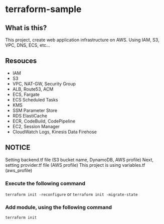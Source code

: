 # terraform-sample

## What is this?

This project, create web application infrastructure on AWS. Using IAM, S3, VPC, DNS, ECS, etc...

## Resouces
- IAM
- S3
- VPC, NAT-GW, Security Group
- ALB, Route53, ACM
- ECS, Fargate
- ECS Scheduled Tasks
- KMS
- SSM Parameter Store
- RDS ElastiCache
- ECR, CodeBuild, CodePipeline
- EC2, Session Manager
- CloudWatch Logs, Kinesis Data Firehose

## NOTICE

Setting backend.tf file (S3 bucket name, DynamoDB, AWS profile)
Next, setting provider.tf file (AWS profile)
This project is using variables.tf (aws_profile)

### Execute the following command
`terraform init -reconfigure` or `terraform init -migrate-state`


### Add module, using the following command
`terraform init`